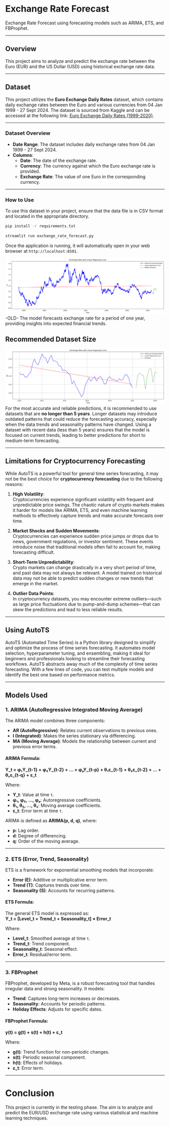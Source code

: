 # Exchange Rate Forecast
Exchange Rate Forecast using forecasting models such as ARIMA, ETS, and FBProphet.

---
## Overview
This project aims to analyze and predict the exchange rate between the Euro (EUR) and the US Dollar (USD) using historical exchange rate data.

---
## Dataset
This project utilizes the **Euro Exchange Daily Rates** dataset, which contains daily exchange rates between the Euro and various currencies from 04 Jan 1999 - 27 Sept 2024. The dataset is sourced from Kaggle and can be accessed at the following link: [Euro Exchange Daily Rates (1999-2020)](https://www.kaggle.com/datasets/lsind18/euro-exchange-daily-rates-19992020).

---
### Dataset Overview
- **Date Range**: The dataset includes daily exchange rates from 04 Jan 1999 - 27 Sept 2024.
- **Columns**:
  - **Date**: The date of the exchange rate.
  - **Currency**: The currency against which the Euro exchange rate is provided.
  - **Exchange Rate**: The value of one Euro in the corresponding currency.

---
### How to Use
To use this dataset in your project, ensure that the data file is in CSV format and located in the appropriate directory. 
```bash
pip install -r requirements.txt
```
```bash
streamlit run exchange_rate_forecast.py
```
Once the application is running, it will automatically open in your web browser at  ```http://localhost:8501```.


![Prediction shown for 1 year](images/image.png) -OLD-
The model forecasts exchange rate for a period of one year, providing insights into expected financial trends.



## Recommended Dataset Size
![Prediction shown for 1 year](images/image1.png)
For the most accurate and reliable predictions, it is recommended to use datasets that are **no longer than 5 years**. Longer datasets may introduce outdated patterns that could reduce the forecasting accuracy, especially when the data trends and seasonality patterns have changed. Using a dataset with recent data (less than 5 years) ensures that the model is focused on current trends, leading to better predictions for short to medium-term forecasting.

---

## Limitations for Cryptocurrency Forecasting

While AutoTS is a powerful tool for general time series forecasting, it may not be the best choice for **cryptocurrency forecasting** due to the following reasons:

1. **High Volatility**:  
   Cryptocurrencies experience significant volatility with frequent and unpredictable price swings. The chaotic nature of crypto markets makes it harder for models like ARIMA, ETS, and even machine learning methods to effectively capture trends and make accurate forecasts over time.

2. **Market Shocks and Sudden Movements**:  
   Cryptocurrencies can experience sudden price jumps or drops due to news, government regulations, or investor sentiment. These events introduce noise that traditional models often fail to account for, making forecasting difficult.

3. **Short-Term Unpredictability**:  
   Crypto markets can change drastically in a very short period of time, and past data may not always be relevant. A model trained on historical data may not be able to predict sudden changes or new trends that emerge in the market.

4. **Outlier Data Points**:  
   In cryptocurrency datasets, you may encounter extreme outliers—such as large price fluctuations due to pump-and-dump schemes—that can skew the predictions and lead to less reliable results.


---

## Using AutoTS
AutoTS (Automated Time Series) is a Python library designed to simplify and optimize the process of time series forecasting. It automates model selection, hyperparameter tuning, and ensembling, making it ideal for beginners and professionals looking to streamline their forecasting workflows.
 AutoTS abstracts away much of the complexity of time series forecasting. With a few lines of code, you can test multiple models and identify the best one based on performance metrics.

---

## Models Used  

### 1. ARIMA (AutoRegressive Integrated Moving Average)  
The ARIMA model combines three components:  
- **AR (AutoRegressive)**: Relates current observations to previous ones.  
- **I (Integrated)**: Makes the series stationary via differencing.  
- **MA (Moving Average)**: Models the relationship between current and previous error terms.

#### ARIMA Formula:  
**Y_t = φ₁Y_{t-1} + φ₂Y_{t-2} + ... + φₚY_{t-p} + θ₁ε_{t-1} + θ₂ε_{t-2} + ... + θₓε_{t-q} + ε_t**  

Where:  
- **Y_t**: Value at time `t`.  
- **φ₁, φ₂, ..., φₚ**: Autoregressive coefficients.  
- **θ₁, θ₂, ..., θₓ**: Moving average coefficients.  
- **ε_t**: Error term at time `t`.  

ARIMA is defined as **ARIMA(p, d, q)**, where:  
- **p**: Lag order.  
- **d**: Degree of differencing.  
- **q**: Order of the moving average.

---

### 2. ETS (Error, Trend, Seasonality)  
ETS is a framework for exponential smoothing models that incorporate:  
- **Error (E)**: Additive or multiplicative error term.  
- **Trend (T)**: Captures trends over time.  
- **Seasonality (S)**: Accounts for recurring patterns.

#### ETS Formula:  
The general ETS model is expressed as:  
**Y_t = [Level_t + Trend_t + Seasonality_t] × Error_t**

Where:  
- **Level_t**: Smoothed average at time `t`.  
- **Trend_t**: Trend component.  
- **Seasonality_t**: Seasonal effect.  
- **Error_t**: Residual/error term.

---

### 3. FBProphet  
FBProphet, developed by Meta, is a robust forecasting tool that handles irregular data and strong seasonality. It models:  
- **Trend**: Captures long-term increases or decreases.  
- **Seasonality**: Accounts for periodic patterns.  
- **Holiday Effects**: Adjusts for specific dates.

#### FBProphet Formula:  
**y(t) = g(t) + s(t) + h(t) + ε_t**

Where:  
- **g(t)**: Trend function for non-periodic changes.  
- **s(t)**: Periodic seasonal component.  
- **h(t)**: Effects of holidays.  
- **ε_t**: Error term.

---

# Conclusion

This project is currently in the testing phase. The aim is to analyze and predict the EUR/USD exchange rate using various statistical and machine learning techniques. 
